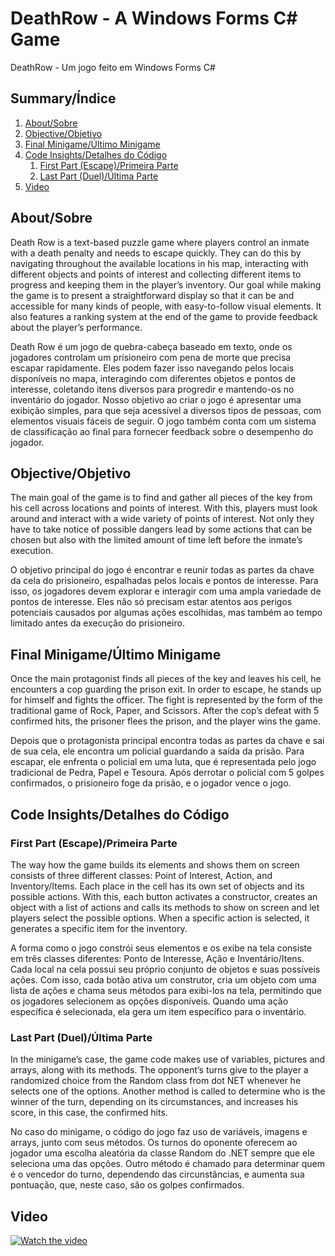 # DeathRow - A Windows Forms C# Game
DeathRow - Um jogo feito em Windows Forms C#

## Summary/Índice

1. [About/Sobre](#aboutsobre)
2. [Objective/Objetivo](#objectiveobjetivo)
3. [Final Minigame/Último Minigame](#final-minigameúltimo-minigame)
4. [Code Insights/Detalhes do Código](#code-insightsdetalhes-do-código)
   1. [First Part (Escape)/Primeira Parte](#first-part-escapeprimeira-parte)
   2. [Last Part (Duel)/Última Parte](#last-part-duelúltima-parte)
5. [Video](#video)

## About/Sobre
Death Row is a text-based puzzle game where players control an inmate with a death penalty and needs to escape quickly. They can do this by navigating throughout the available locations in his map, interacting with different objects and points of interest and collecting different items to progress and keeping them in the player’s inventory. Our goal while making the game is to present a straightforward display so that it can be and accessible for many kinds of people, with easy-to-follow visual elements. It also features a ranking system at the end of the game to provide feedback about the player’s performance.

Death Row é um jogo de quebra-cabeça baseado em texto, onde os jogadores controlam um prisioneiro com pena de morte que precisa escapar rapidamente. Eles podem fazer isso navegando pelos locais disponíveis no mapa, interagindo com diferentes objetos e pontos de interesse, coletando itens diversos para progredir e mantendo-os no inventário do jogador. Nosso objetivo ao criar o jogo é apresentar uma exibição simples, para que seja acessível a diversos tipos de pessoas, com elementos visuais fáceis de seguir. O jogo também conta com um sistema de classificação ao final para fornecer feedback sobre o desempenho do jogador.


## Objective/Objetivo
The main goal of the game is to find and gather all pieces of the key from his cell across locations and points of interest. With this, players must look around and interact with a wide variety of points of interest. Not only they have to take notice of possible dangers lead by some actions that can be chosen but also with the limited amount of time left before the inmate’s execution.

O objetivo principal do jogo é encontrar e reunir todas as partes da chave da cela do prisioneiro, espalhadas pelos locais e pontos de interesse. Para isso, os jogadores devem explorar e interagir com uma ampla variedade de pontos de interesse. Eles não só precisam estar atentos aos perigos potenciais causados por algumas ações escolhidas, mas também ao tempo limitado antes da execução do prisioneiro.

## Final Minigame/Último Minigame
Once the main protagonist finds all pieces of the key and leaves his cell, he encounters a cop guarding the prison exit. In order to escape, he stands up for himself and fights the officer. The fight is represented by the form of the traditional game of Rock, Paper, and Scissors. After the cop’s defeat with 5 confirmed hits, the prisoner flees the prison, and the player wins the game.

Depois que o protagonista principal encontra todas as partes da chave e sai de sua cela, ele encontra um policial guardando a saída da prisão. Para escapar, ele enfrenta o policial em uma luta, que é representada pelo jogo tradicional de Pedra, Papel e Tesoura. Após derrotar o policial com 5 golpes confirmados, o prisioneiro foge da prisão, e o jogador vence o jogo.

## Code Insights/Detalhes do Código
### First Part (Escape)/Primeira Parte
The way how the game builds its elements and shows them on screen consists of three different classes: Point of Interest, Action, and Inventory/Items. Each place in the cell has its own set of objects and its possible actions. With this, each button activates a constructor, creates an object with a list of actions and calls its methods to show on screen and let players select the possible options. When a specific action is selected, it generates a specific item for the inventory.

A forma como o jogo constrói seus elementos e os exibe na tela consiste em três classes diferentes: Ponto de Interesse, Ação e Inventário/Itens. Cada local na cela possui seu próprio conjunto de objetos e suas possíveis ações. Com isso, cada botão ativa um construtor, cria um objeto com uma lista de ações e chama seus métodos para exibi-los na tela, permitindo que os jogadores selecionem as opções disponíveis. Quando uma ação específica é selecionada, ela gera um item específico para o inventário.

### Last Part (Duel)/Última Parte
In the minigame’s case, the game code makes use of variables, pictures and arrays, along with its methods. The opponent’s turns give to the player a randomized choice from the Random class from dot NET whenever he selects one of the options. Another method is called to determine who is the winner of the turn, depending on its circumstances, and increases his score, in this case, the confirmed hits.

No caso do minigame, o código do jogo faz uso de variáveis, imagens e arrays, junto com seus métodos. Os turnos do oponente oferecem ao jogador uma escolha aleatória da classe Random do .NET sempre que ele seleciona uma das opções. Outro método é chamado para determinar quem é o vencedor do turno, dependendo das circunstâncias, e aumenta sua pontuação, que, neste caso, são os golpes confirmados.

## Video
[![Watch the video](https://img.youtube.com/vi/dHgyyThsXUY/maxresdefault.jpg)](https://youtu.be/dHgyyThsXUY)

